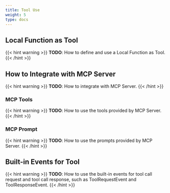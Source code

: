 ```yaml
---
title: Tool Use
weight: 5
type: docs
---
```

<!--
Licensed to the Apache Software Foundation (ASF) under one
or more contributor license agreements.  See the NOTICE file
distributed with this work for additional information
regarding copyright ownership.  The ASF licenses this file
to you under the Apache License, Version 2.0 (the
"License"); you may not use this file except in compliance
with the License.  You may obtain a copy of the License at

  http://www.apache.org/licenses/LICENSE-2.0

Unless required by applicable law or agreed to in writing,
software distributed under the License is distributed on an
"AS IS" BASIS, WITHOUT WARRANTIES OR CONDITIONS OF ANY
KIND, either express or implied.  See the License for the
specific language governing permissions and limitations
under the License.
-->


## Local Function as Tool

{{< hint warning >}}
**TODO**: How to define and use a Local Function as Tool.
{{< /hint >}}

## How to Integrate with MCP Server

{{< hint warning >}}
**TODO**: How to integrate with MCP Server.
{{< /hint >}}

### MCP Tools

{{< hint warning >}}
**TODO**: How to use the tools provided by MCP Server.
{{< /hint >}}

### MCP Prompt

{{< hint warning >}}
**TODO**: How to use the prompts provided by MCP Server.
{{< /hint >}}

## Built-in Events for Tool

{{< hint warning >}}
**TODO**: How to use the built-in events for tool call request and tool call response, such as ToolRequestEvent and ToolResponseEvent.
{{< /hint >}}